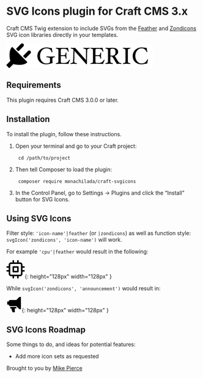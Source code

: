 # SVG Icons plugin for Craft CMS 3.x

Craft CMS Twig extension to include SVGs from the [Feather](https://feathericons.com/) and [Zondicons](https://www.zondicons.com/) SVG icon libraries directly in your templates.

![Screenshot](./resources/img/plugin-logo.png)

## Requirements

This plugin requires Craft CMS 3.0.0 or later.

## Installation

To install the plugin, follow these instructions.

1. Open your terminal and go to your Craft project:

        cd /path/to/project

2. Then tell Composer to load the plugin:

        composer require monachilada/craft-svgicons

3. In the Control Panel, go to Settings → Plugins and click the “Install” button for SVG Icons.

## Using SVG Icons

Filter style: `'icon-name'|feather` (or `|zondicons`) as well as function style: `svgIcon('zondicons', 'icon-name')` will work.

For example `'cpu'|feather` would result in the following:

![Feather CPU](./src/resources/icons/feather/cpu.svg){: height="128px" width="128px" }

While `svgIcon('zondicons', 'announcement')` would result in:

![Zondicons announcement](./src/resources/icons/zondicons/announcement.svg){: height="128px" width="128px" }

## SVG Icons Roadmap

Some things to do, and ideas for potential features:

* Add more icon sets as requested

Brought to you by [Mike Pierce](https://michaelpierce.trade/)
